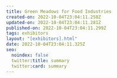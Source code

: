 ```yaml
---
title: Green Meadows for Food Industries
created-on: 2022-10-04T23:04:11.258Z
updated-on: 2022-10-04T23:04:11.281Z
published-on: 2022-10-04T23:04:11.299Z
tags: exhibitors
layout: "[exhibitors].html"
date: 2022-10-04T23:04:11.325Z
seo:
  noindex: false
  twitter:title: summary
  twitter:card: summary
---
```

